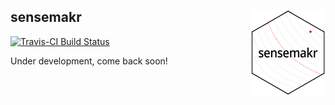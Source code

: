 
<!-- README.md is generated from README.Rmd. Please edit that file -->
sensemakr <img src="tools/sensemakr-logo-small.png" align="right" />
--------------------------------------------------------------------

[![Travis-CI Build Status](https://travis-ci.org/chadhazlett/sensemakr.svg?branch=master)](https://travis-ci.org/chadhazlett/sensemakr)

Under development, come back soon!

